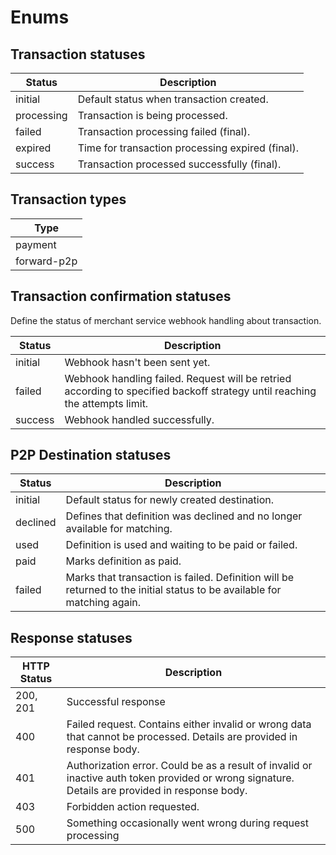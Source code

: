 # Enums

## Transaction statuses

| Status     | Description                                      |
| ---------- | ------------------------------------------------ |
| initial    | Default status when transaction created.         |
| processing | Transaction is being processed.                  |
| failed     | Transaction processing failed (final).           |
| expired    | Time for transaction processing expired (final). |
| success    | Transaction processed successfully (final).      |

## Transaction types

| Type        |
| ----------- |
| payment     |
| forward-p2p |

## Transaction confirmation statuses

Define the status of merchant service webhook handling about transaction.

| Status  | Description                                                                                                                 |
| ------- | --------------------------------------------------------------------------------------------------------------------------- |
| initial | Webhook hasn't been sent yet.                                                                                               |
| failed  | Webhook handling failed. Request will be retried according to specified backoff strategy until reaching the attempts limit. |
| success | Webhook handled successfully.                                                                                               |

## P2P Destination statuses

| Status   | Description                                                                                                             |
| -------- | ----------------------------------------------------------------------------------------------------------------------- |
| initial  | Default status for newly created destination.                                                                           |
| declined | Defines that definition was declined and no longer available for matching.                                              |
| used     | Definition is used and waiting to be paid or failed.                                                                    |
| paid     | Marks definition as paid.                                                                                               |
| failed   | Marks that transaction is failed. Definition will be returned to the initial status to be available for matching again. |

## Response statuses

| HTTP Status | Description                                                                                                                                     |
| ----------- | ----------------------------------------------------------------------------------------------------------------------------------------------- |
| 200, 201    | Successful response                                                                                                                             |
| 400         | Failed request. Contains either invalid or wrong data that cannot be processed. Details are provided in response body.                          |
| 401         | Authorization error. Could be as a result of invalid or inactive auth token provided or wrong signature. Details are provided in response body. |
| 403         | Forbidden action requested.                                                                                                                     |
| 500         | Something occasionally went wrong during request processing                                                                                     |
